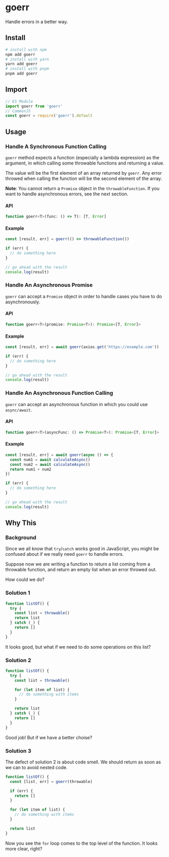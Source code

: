 # goerr

Handle errors in a better way.

## Install

```sh
# install with npm
npm add goerr
# install with yarn
yarn add goerr
# install with pnpm
pnpm add goerr
```

## Import

```js
// ES Module
import goerr from 'goerr'
// CommonJS
const goerr = require('goerr').default
```

## Usage

### Handle A Synchronous Function Calling

`goerr` method expects a function (especially a lambda expression) as the argument, in which calling some throwable functions and returning a value.

The value will be the first element of an array returned by `goerr`. Any error throwed when calling the function will be the second element of the array.

**Note**: You cannot return a `Promise` object in the `throwableFunction`. If you want to handle asynchronous errors, see the next section.

#### API

```js
function goerr<T>(func: () => T): [T, Error]
```

#### Example

```js
const [result, err] = goerr(() => throwableFunction())

if (err) {
  // do something here
}

// go ahead with the result
console.log(result)
```

### Handle An Asynchronous Promise

`goerr` can accept a `Promise` object in order to handle cases you have to do asynchronously.

#### API

```js
function goerr<T>(promise: Promise<T>): Promise<[T, Error]>
```

#### Example

```js
const [result, err] = await goerr(axios.get('https://example.com'))

if (err) {
  // do something here
}

// go ahead with the result
console.log(result)
```

### Handle An Asynchronous Function Calling

`goerr` can accept an asynchronous function in which you could use `async/await`.

#### API

```js
function goerr<T>(asyncFunc: () => Promise<T>): Promise<[T, Error]>
```

#### Example

```js
const [result, err] = await goerr(async () => {
  const num1 = await calculateAsync()
  const num2 = await calculateAsync()
  return num1 + num2
})

if (err) {
  // do something here
}

// go ahead with the result
console.log(result)
```

## Why This

### Background

Since we all know that `try`/`catch` works good in JavaScript, you might be confused about if we really need `goerr` to handle errors.

Suppose now we are writing a function to return a list coming from a throwable function, and return an empty list when an error throwed out.

How could we do?

### Solution 1

```js
function listOf() {
  try {
    const list = throwable()
    return list
  } catch (_) {
    return []
  }
}
```

It looks good, but what if we need to do some operations on this list?

### Solution 2

```js
function listOf() {
  try {
    const list = throwable()

    for (let item of list) {
      // do something with items
    }

    return list
  } catch (_) {
    return []
  }
}
```

Good job! But if we have a better choise?

### Solution 3

The defect of solution 2 is about code smell. We should return as soon as we can to avoid nested code.

```js
function listOf() {
  const [list, err] = goerr(throwable)

  if (err) {
    return []
  }

  for (let item of list) {
    // do something with items
  }

  return list
}
```

Now you see the `for` loop comes to the top level of the function. It looks more clear, right?
